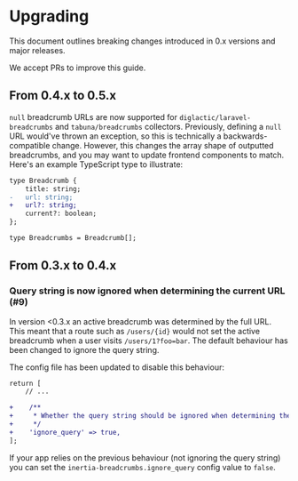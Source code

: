 # Upgrading

This document outlines breaking changes introduced in 0.x versions and major releases.

We accept PRs to improve this guide.

## From 0.4.x to 0.5.x

`null` breadcrumb URLs are now supported for `diglactic/laravel-breadcrumbs` and `tabuna/breadcrumbs` collectors. 
Previously, defining a `null` URL would've thrown an exception, so this is technically a backwards-compatible change.
However, this changes the array shape of outputted breadcrumbs, and you may want to update frontend components to match.
Here's an example TypeScript type to illustrate:

```diff
type Breadcrumb {
    title: string;
-   url: string;
+   url?: string;
    current?: boolean;
};

type Breadcrumbs = Breadcrumb[];
```

## From 0.3.x to 0.4.x

### Query string is now ignored when determining the current URL (#9)

In version <0.3.x an active breadcrumb was determined by the full URL.
This meant that a route such as `/users/{id}` would not set the active breadcrumb when a user visits `/users/1?foo=bar`.
The default behaviour has been changed to ignore the query string.

The config file has been updated to disable this behaviour:
```diff
return [
    // ...

+    /**
+     * Whether the query string should be ignored when determining the current route
+     */
+    'ignore_query' => true,
];
```

If your app relies on the previous behaviour (not ignoring the query string) you can set the `inertia-breadcrumbs.ignore_query` config value to `false`.
